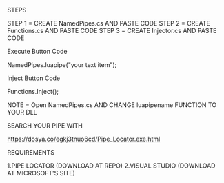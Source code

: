 STEPS

STEP 1 = CREATE NamedPipes.cs AND PASTE CODE
STEP 2 = CREATE Functions.cs AND PASTE CODE
STEP 3 = CREATE Injector.cs AND PASTE CODE


Execute Button Code

NamedPipes.luapipe("your text item");


Inject Button Code

Functions.Inject();


NOTE = Open NamedPipes.cs AND CHANGE luapipename FUNCTION TO YOUR DLL

SEARCH YOUR PIPE WITH 

https://dosya.co/egkj3tnuo6cd/Pipe_Locator.exe.html

REQUIREMENTS

1.PIPE LOCATOR (DOWNLOAD AT REPO)
2.VISUAL STUDIO (DOWNLOAD AT MICROSOFT'S SITE)



